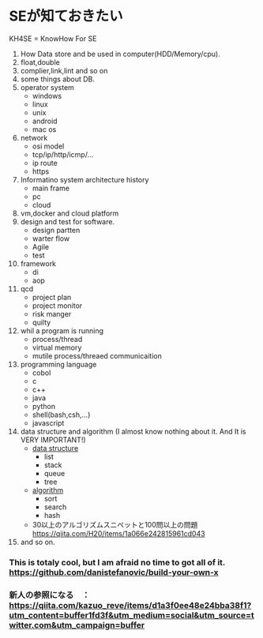 # SEが知ておきたい
  KH4SE = KnowHow For SE
1. How Data store and be used in computer(HDD/Memory/cpu).
2. float,double
3. complier,link,lint and so on
4. some things about DB.
5. operator system
   - windows
   - linux
   - unix
   - android
   - mac os
6. network
   - osi model
   - tcp/ip/http/icmp/...
   - ip route
   - https
7. Informatino system architecture history
   - main frame
   - pc
   - cloud
8. vm,docker and cloud platform
9. design and test for software.
   - design partten
   - warter flow
   - Agile
   - test
10. framework
    - di
    - aop
11. qcd
    - project plan
    - project monitor
    - risk manger
    - quilty
12. whil a program is running
    - process/thread
    - virtual memory
    - mutile process/threaed communicaition
13. programming language
    - cobol
    - c
    - c++
    - java
    - python
    - shell(bash,csh,...)
    - javascript
14. data structure and algorithm (I almost know nothing about it. And It is VERY IMPORTANT!)
    - [data structure](https://en.wikipedia.org/wiki/List_of_data_structures)
      - list
      - stack
      - queue
      - tree
    - [algorithm](https://ja.wikipedia.org/wiki/%E3%82%A2%E3%83%AB%E3%82%B4%E3%83%AA%E3%82%BA%E3%83%A0)
      - sort
      - search
      - hash
    - 30以上のアルゴリズムスニペットと100問以上の問題 https://qiita.com/H20/items/1a066e242815961cd043
15. and so on.

### This is totaly cool, but I am afraid no time to got all of it. https://github.com/danistefanovic/build-your-own-x

### 新人の参照になる　：　https://qiita.com/kazuo_reve/items/d1a3f0ee48e24bba38f1?utm_content=buffer1fd3f&utm_medium=social&utm_source=twitter.com&utm_campaign=buffer